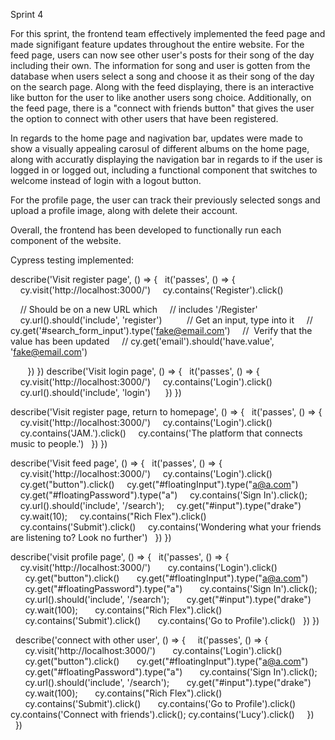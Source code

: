 Sprint 4

For this sprint, the frontend team effectively implemented the feed page and made signifigant feature updates throughout the entire website.  For the feed page, users can now see other user's posts for their song of the day including their own. The information for song and user is gotten from the database when users select a song and choose it as their song of the day on the search page.  Along with the feed displaying, there is an interactive like button for the user to like another users song choice. Additionally, on the feed page, there is a "connect with friends button" that gives the user the option to connect with other users that have been registered. 

In regards to the home page and nagivation bar, updates were made to show a visually appealing carosul of different albums on the home page, along with accuratly displaying the navigation bar in regards to if the user is logged in or logged out, including a functional component that switches to welcome instead of login with a logout button. 

For the profile page, the user can track their previously selected songs and upload a profile image, along with delete their account. 

Overall, the frontend has been developed to functionally run each component of the website.

Cypress testing implemented: 

describe('Visit register page', () => {
  it('passes', () => {
    cy.visit('http://localhost:3000/')
    cy.contains('Register').click()

    // Should be on a new URL which
    // includes '/Register'
    cy.url().should('include', 'register')
    
    // Get an input, type into it
    // cy.get('#search_form_input').type('fake@email.com')
    //  Verify that the value has been updated
    // cy.get('email').should('have.value', 'fake@email.com')

    
  })
})
describe('Visit login page', () => {
  it('passes', () => {
    cy.visit('http://localhost:3000/')
    cy.contains('Login').click()
    cy.url().should('include', 'login')   
  })
})

describe('Visit register page, return to homepage', () => {
  it('passes', () => {
    cy.visit('http://localhost:3000/')
    cy.contains('Login').click()
    cy.contains('JAM.').click()
    cy.contains('The platform that connects music to people.')
  })
})

describe('Visit feed page', () => {
  it('passes', () => {
    cy.visit('http://localhost:3000/')
    cy.contains('Login').click()
    cy.get("button").click()
    cy.get("#floatingInput").type("a@a.com")
    cy.get("#floatingPassword").type("a")
    cy.contains('Sign In').click();
    cy.url().should('include', '/search');
    cy.get("#input").type("drake")
    cy.wait(10);
    cy.contains("Rich Flex").click()
    cy.contains('Submit').click()
    cy.contains('Wondering what your friends are listening to? Look no further')
  })
})

describe('visit profile page', () => {
  it('passes', () => {
    cy.visit('http://localhost:3000/')
      cy.contains('Login').click()
      cy.get("button").click()
      cy.get("#floatingInput").type("a@a.com")
      cy.get("#floatingPassword").type("a")
      cy.contains('Sign In').click();
      cy.url().should('include', '/search');
      cy.get("#input").type("drake")
      cy.wait(100);
      cy.contains("Rich Flex").click()
      cy.contains('Submit').click()
      cy.contains('Go to Profile').click()
  })
})

  describe('connect with other user', () => {
    it('passes', () => {
      cy.visit('http://localhost:3000/')
      cy.contains('Login').click()
      cy.get("button").click()
      cy.get("#floatingInput").type("a@a.com")
      cy.get("#floatingPassword").type("a")
      cy.contains('Sign In').click();
      cy.url().should('include', '/search');
      cy.get("#input").type("drake")
      cy.wait(100);
      cy.contains("Rich Flex").click()
      cy.contains('Submit').click()
      cy.contains('Go to Profile').click()
      cy.contains('Connect with friends').click();
      cy.contains('Lucy').click()
    })
  })
